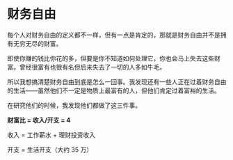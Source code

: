# 财务自由

每个人对财务自由的定义都不一样，但有一点是肯定的，那就是财务自由并不是拥有无穷无尽的财富。

即使你赚的钱比你花的多，但要是你不知道如何处理它，你也会马上失去这些财富。曾经很富有也很有名但后来失去了一切的人多如牛毛。

所以我想搞清楚财务自由到底是怎么一回事。我发现还有一些人正在过着财务自由的生活——虽然他们不一定是物质上最富有的人，但他们肯定过着富裕的生活。

在研究他们的时候，我发现他们都做了这三件事。











**财富比  =  收入/开支   = 4**

收入 = 工作薪水 + 理财投资收入

开支 = 生活开支（大约 35 万）